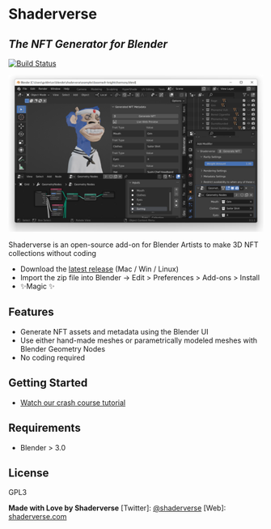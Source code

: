 # Shaderverse
## _The NFT Generator for Blender_


[![Build Status](https://travis-ci.org/joemccann/dillinger.svg?branch=master)](https://app.travis-ci.com/github/shaderverse/shaderverse)

![Shaderverse Demo](./.github/images/harmony-blue-apes.png)


Shaderverse is an open-source add-on for Blender Artists to make 3D NFT collections without coding

- Download the [latest release](https://github.com/shaderverse/shaderverse/releases/download/v1.0.11.12/shaderverse-1.0.11.12.zip) (Mac / Win / Linux)
- Import the zip file into Blender -> Edit > Preferences > Add-ons > Install
- ✨Magic ✨

## Features

- Generate NFT assets and metadata using the Blender UI
- Use either hand-made meshes or parametrically modeled meshes with Blender Geometry Nodes
- No coding required

## Getting Started

- [Watch our crash course tutorial](https://twitter.com/shaderverse/status/1508949276675637248?s=20&t=kjYfoS_B9vPkHvDjkkQacw)


## Requirements
- Blender > 3.0



## License

GPL3

**Made with Love by Shaderverse**
   [Twitter]: [@shaderverse](https://twitter.com/shaderverse)
   [Web]:  [shaderverse.com](https://shaderverse.com)

